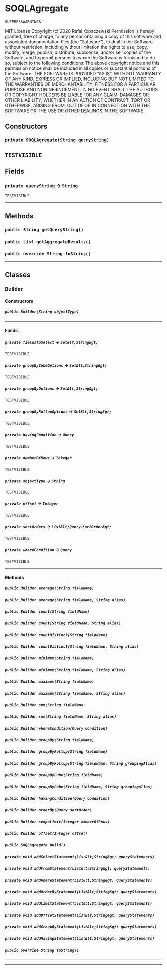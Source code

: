 # SOQLAgregate

`SUPPRESSWARNINGS`

MIT License
Copyright (c) 2020 Rafał Kopaczewski
Permission is hereby granted, free of charge, to any person obtaining a copy
of this software and associated documentation files (the "Software"), to deal
in the Software without restriction, including without limitation the rights
to use, copy, modify, merge, publish, distribute, sublicense, and/or sell
copies of the Software, and to permit persons to whom the Software is
furnished to do so, subject to the following conditions:
The above copyright notice and this permission notice shall be included in all
copies or substantial portions of the Software.
THE SOFTWARE IS PROVIDED "AS IS", WITHOUT WARRANTY OF ANY KIND, EXPRESS OR
IMPLIED, INCLUDING BUT NOT LIMITED TO THE WARRANTIES OF MERCHANTABILITY,
FITNESS FOR A PARTICULAR PURPOSE AND NONINFRINGEMENT. IN NO EVENT SHALL THE
AUTHORS OR COPYRIGHT HOLDERS BE LIABLE FOR ANY CLAIM, DAMAGES OR OTHER
LIABILITY, WHETHER IN AN ACTION OF CONTRACT, TORT OR OTHERWISE, ARISING FROM,
OUT OF OR IN CONNECTION WITH THE SOFTWARE OR THE USE OR OTHER DEALINGS IN THE
SOFTWARE.

## Constructors

### `private SOQLAgregate(String queryString)`

## `TESTVISIBLE`

## Fields

### `private queryString` → `String`

`TESTVISIBLE`

---

## Methods

### `public String getQueryString()`

### `public List getAggregateResults()`

### `public override String toString()`

---

## Classes

### Builder

#### Constructors

##### `public Builder(String objectType)`

---

#### Fields

##### `private fieldsToSelect` → `Set&lt;String&gt;`

`TESTVISIBLE`

##### `private groupByCubeOptions` → `Set&lt;String&gt;`

`TESTVISIBLE`

##### `private groupByOptions` → `Set&lt;String&gt;`

`TESTVISIBLE`

##### `private groupByRollupOptions` → `Set&lt;String&gt;`

`TESTVISIBLE`

##### `private havingCondition` → `Query`

`TESTVISIBLE`

##### `private numberOfRows` → `Integer`

`TESTVISIBLE`

##### `private objectType` → `String`

`TESTVISIBLE`

##### `private offset` → `Integer`

`TESTVISIBLE`

##### `private sortOrders` → `List&lt;Query.SortOrder&gt;`

`TESTVISIBLE`

##### `private whereCondition` → `Query`

`TESTVISIBLE`

---

#### Methods

##### `public Builder average(String fieldName)`

##### `public Builder average(String fieldName, String alias)`

##### `public Builder count(String fieldName)`

##### `public Builder count(String fieldName, String alias)`

##### `public Builder countDistinct(String fieldName)`

##### `public Builder countDistinct(String fieldName, String alias)`

##### `public Builder minimum(String fieldName)`

##### `public Builder minimum(String fieldName, String alias)`

##### `public Builder maximum(String fieldName)`

##### `public Builder maximum(String fieldName, String alias)`

##### `public Builder sum(String fieldName)`

##### `public Builder sum(String fieldName, String alias)`

##### `public Builder whereCondition(Query condition)`

##### `public Builder groupBy(String fieldName)`

##### `public Builder groupByRollup(String fieldName)`

##### `public Builder groupByRollup(String fieldName, String groupingAlias)`

##### `public Builder groupByCube(String fieldName)`

##### `public Builder groupByCube(String fieldName, String groupingAlias)`

##### `public Builder havingCondition(Query condition)`

##### `public Builder orderBy(Query sortOrder)`

##### `public Builder scopeLimit(Integer numberOfRows)`

##### `public Builder offset(Integer offset)`

##### `public SOQLAgregate build()`

##### `private void addSelectStatement(List&lt;String&gt; queryStatements)`

##### `private void addFromStatement(List&lt;String&gt; queryStatements)`

##### `private void addWhereStatement(List&lt;String&gt; queryStatements)`

##### `private void addOrderByStatement(List&lt;String&gt; queryStatements)`

##### `private void addLimitStatement(List&lt;String&gt; queryStatements)`

##### `private void addOffsetStatement(List&lt;String&gt; queryStatements)`

##### `private void addGroupByStatement(List&lt;String&gt; queryStatements)`

##### `private void addHavingStatement(List&lt;String&gt; queryStatements)`

##### `public override String toString()`

---

---
